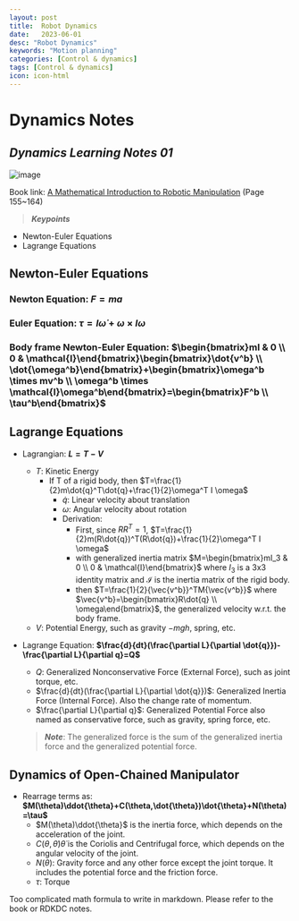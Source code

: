```yaml
---
layout: post
title:  Robot Dynamics
date:   2023-06-01
desc: "Robot Dynamics"
keywords: "Motion planning"
categories: [Control & dynamics]
tags: [Control & dynamics]
icon: icon-html
---
```



# Dynamics Notes
## _Dynamics Learning Notes 01_

![image](https://www.meccanismocomplesso.org/wp-content/uploads/2020/12/robot-dynamics.jpg)

Book link: [A Mathematical Introduction to Robotic Manipulation](http://www.cds.caltech.edu/~murray/mlswiki/images/0/02/Mls94-complete.pdf) (Page 155~164)

> **_Keypoints_**
- Newton-Euler Equations
- Lagrange Equations

<!-- <br/><br/> -->

## Newton-Euler Equations

### Newton Equation: **$F=ma$** 

### Euler Equation: **$\tau=I\dot{\omega}+\omega \times I\omega$**

### Body frame Newton-Euler Equation: $\begin{bmatrix}mI & 0 \\ 0 & \mathcal{I}\end{bmatrix}\begin{bmatrix}\dot{v^b} \\ \dot{\omega^b}\end{bmatrix}+\begin{bmatrix}\omega^b \times mv^b \\ \omega^b \times \mathcal{I}\omega^b\end{bmatrix}=\begin{bmatrix}F^b \\ \tau^b\end{bmatrix}$

<!-- <br/><br/> -->

## Lagrange Equations
- Lagrangian: **$L=T-V$**
  - $T$: Kinetic Energy
    - If T of a rigid body, then $T=\frac{1}{2}m\dot{q}^T\dot{q}+\frac{1}{2}\omega^T I \omega$
      - $\dot{q}$: Linear velocity about translation
      - $\omega$: Angular velocity about rotation
      - Derivation:
        - First, since $RR^T=1$, $T=\frac{1}{2}m(R\dot{q})^T(R\dot{q})+\frac{1}{2}\omega^T I \omega$
        - with generalized inertia matrix $M=\begin{bmatrix}mI_3 & 0 \\ 0 & \mathcal{I}\end{bmatrix}$ where $I_3$ is a 3x3 identity matrix and $\mathcal{I}$ is the inertia matrix of the rigid body.
        - then $T=\frac{1}{2}{\vec{v^b}}^TM{\vec{v^b}}$ where $\vec{v^b}=\begin{bmatrix}R\dot{q} \\ \omega\end{bmatrix}$, the generalized velocity w.r.t. the body frame.
  - $V$: Potential Energy, such as gravity $-mgh$, spring, etc.
- Lagrange Equation: **$\frac{d}{dt}(\frac{\partial L}{\partial \dot{q}})-\frac{\partial L}{\partial q}=Q$**
  - $Q$: Generalized Nonconservative Force (External Force), such as joint torque, etc.
  - $\frac{d}{dt}(\frac{\partial L}{\partial \dot{q}})$: Generalized Inertia Force (Internal Force). Also the change rate of momentum.
  - $\frac{\partial L}{\partial q}$: Generalized Potential Force also named as conservative force, such as gravity, spring force, etc. 
  
  > **_Note_**: The generalized force is the sum of the generalized inertia force and the generalized potential force.


## Dynamics of Open-Chained Manipulator
- Rearrage terms as: **$M(\theta)\ddot{\theta}+C(\theta,\dot{\theta})\dot{\theta}+N(\theta)=\tau$**
  - $M(\theta)\ddot{\theta}$ is the inertia force, which depends on the acceleration of the joint.
  - $C(\theta,\dot{\theta})\dot{\theta}$ is the Coriolis and Centrifugal force, which depends on the angular velocity of the joint.
  - $N(\theta)$: Gravity force and any other force except the joint torque. It includes the potential force and the friction force.
  - $\tau$: Torque


Too complicated math formula to write in markdown. Please refer to the book or RDKDC notes.

